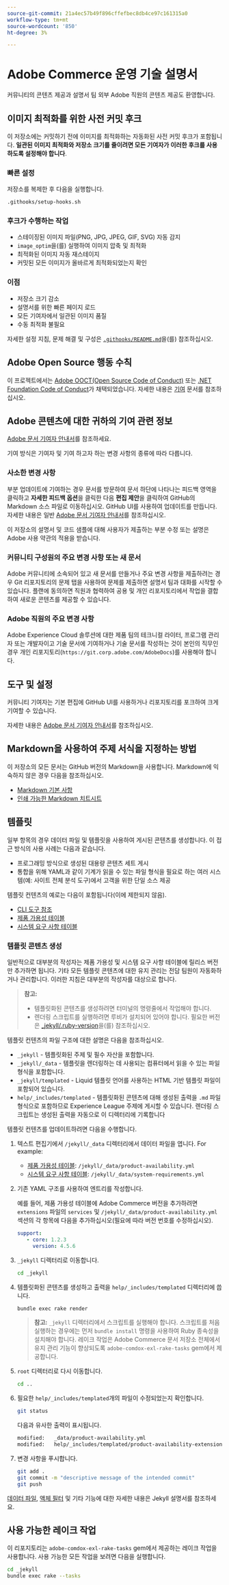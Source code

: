 ```yaml
---
source-git-commit: 21a4ec57b49f896cffefbec8db4ce97c161315a0
workflow-type: tm+mt
source-wordcount: '850'
ht-degree: 3%

---
```

# Adobe Commerce 운영 기술 설명서

커뮤니티의 콘텐츠 제공과 설명서 팀 외부 Adobe 직원의 콘텐츠 제공도 환영합니다.

## 이미지 최적화를 위한 사전 커밋 후크

이 저장소에는 커밋하기 전에 이미지를 최적화하는 자동화된 사전 커밋 후크가 포함됩니다. **일관된 이미지 최적화와 저장소 크기를 줄이려면 모든 기여자가 이러한 후크를 사용하도록 설정해야 합니다**.

### 빠른 설정

저장소를 복제한 후 다음을 실행합니다.

```bash
.githooks/setup-hooks.sh
```

### 후크가 수행하는 작업

- 스테이징된 이미지 파일(PNG, JPG, JPEG, GIF, SVG) 자동 감지
- `image_optim`을(를) 실행하여 이미지 압축 및 최적화
- 최적화된 이미지 자동 재스테이지
- 커밋된 모든 이미지가 올바르게 최적화되었는지 확인

### 이점

- 저장소 크기 감소
- 설명서를 위한 빠른 페이지 로드
- 모든 기여자에서 일관된 이미지 품질
- 수동 최적화 불필요

자세한 설정 지침, 문제 해결 및 구성은 [`.githooks/README.md`](.githooks/README.md)을(를) 참조하십시오.

## Adobe Open Source 행동 수칙

이 프로젝트에서는 [Adobe OOCT(Open Source Code of Conduct)](code-of-conduct.md) 또는 [.NET Foundation Code of Conduct](https://dotnetfoundation.org/code-of-conduct)가 채택되었습니다. 자세한 내용은 [기여](contributing.md) 문서를 참조하십시오.

## Adobe 콘텐츠에 대한 귀하의 기여 관련 정보

[Adobe 문서 기여자 안내서](https://experienceleague.adobe.com/docs/contributor/contributor-guide/introduction.html)를 참조하세요.

기여 방식은 기여자 및 기여 하고자 하는 변경 사항의 종류에 따라 다릅니다.

### 사소한 변경 사항

부분 업데이트에 기여하는 경우 문서를 방문하여 문서 하단에 나타나는 피드백 영역을 클릭하고 **자세한 피드백 옵션**&#x200B;을 클릭한 다음 **편집 제안**&#x200B;을 클릭하여 GitHub의 Markdown 소스 파일로 이동하십시오. GitHub UI를 사용하여 업데이트를 만듭니다. 자세한 내용은 일반 [Adobe 문서 기여자 안내서](https://experienceleague.adobe.com/docs/contributor/contributor-guide/introduction.html)를 참조하십시오.

이 저장소의 설명서 및 코드 샘플에 대해 사용자가 제출하는 부분 수정 또는 설명은 Adobe 사용 약관의 적용을 받습니다.

### 커뮤니티 구성원의 주요 변경 사항 또는 새 문서

Adobe 커뮤니티에 소속되어 있고 새 문서를 만들거나 주요 변경 사항을 제출하려는 경우 Git 리포지토리의 문제 탭을 사용하여 문제를 제출하면 설명서 팀과 대화를 시작할 수 있습니다. 플랜에 동의하면 직원과 협력하여 공용 및 개인 리포지토리에서 작업을 결합하여 새로운 콘텐츠를 제공할 수 있습니다.

### Adobe 직원의 주요 변경 사항

Adobe Experience Cloud 솔루션에 대한 제품 팀의 테크니컬 라이터, 프로그램 관리자 또는 개발자이고 기술 문서에 기여하거나 기술 문서를 작성하는 것이 본인의 직무인 경우 개인 리포지토리(`https://git.corp.adobe.com/AdobeDocs`)를 사용해야 합니다.

<!--Employees from other parts of the Adobe world should use the public repo for minor updates.-->

## 도구 및 설정

커뮤니티 기여자는 기본 편집에 GitHub UI를 사용하거나 리포지토리를 포크하여 크게 기여할 수 있습니다.

자세한 내용은 [Adobe 문서 기여자 안내서](https://experienceleague.adobe.com/docs/contributor/contributor-guide/introduction.html)를 참조하십시오.

## Markdown을 사용하여 주제 서식을 지정하는 방법

이 저장소의 모든 문서는 GitHub 버전의 Markdown을 사용합니다. Markdown에 익숙하지 않은 경우 다음을 참조하십시오.

- [Markdown 기본 사항](https://help.github.com/articles/getting-started-with-writing-and-formatting-on-github/)
- [인쇄 가능한 Markdown 치트시트](https://guides.github.com/pdfs/markdown-cheatsheet-online.pdf)

## 템플릿

일부 항목의 경우 데이터 파일 및 템플릿을 사용하여 게시된 콘텐츠를 생성합니다. 이 접근 방식의 사용 사례는 다음과 같습니다.

- 프로그래밍 방식으로 생성된 대용량 콘텐츠 세트 게시
- 통합을 위해 YAML과 같이 기계가 읽을 수 있는 파일 형식을 필요로 하는 여러 시스템(예: 사이트 전체 분석 도구)에서 고객을 위한 단일 소스 제공

템플릿 컨텐츠의 예로는 다음이 포함됩니다(이에 제한되지 않음).

- [CLI 도구 참조](https://experienceleague.adobe.com/docs/commerce-operations/reference/commerce-on-premises.html)
- [제품 가용성 테이블](https://experienceleague.adobe.com/docs/commerce-operations/release/product-availability.html)
- [시스템 요구 사항 테이블](https://experienceleague.adobe.com/docs/commerce-operations/installation-guide/system-requirements.html)

### 템플릿 콘텐츠 생성

일반적으로 대부분의 작성자는 제품 가용성 및 시스템 요구 사항 테이블에 릴리스 버전만 추가하면 됩니다. 기타 모든 템플릿 콘텐츠에 대한 유지 관리는 전담 팀원이 자동화하거나 관리합니다. 이러한 지침은 대부분의 작성자를 대상으로 합니다.

>**참고:**
>
>- 템플릿화된 콘텐츠를 생성하려면 터미널의 명령줄에서 작업해야 합니다.
>- 렌더링 스크립트를 실행하려면 루비가 설치되어 있어야 합니다. 필요한 버전은 [_jekyll/.ruby-version](_jekyll/.ruby-version)을(를) 참조하십시오.

템플릿 컨텐츠의 파일 구조에 대한 설명은 다음을 참조하십시오.

- `_jekyll` - 템플릿화된 주제 및 필수 자산을 포함합니다.
- `_jekyll/_data` - 템플릿을 렌더링하는 데 사용되는 컴퓨터에서 읽을 수 있는 파일 형식을 포함합니다.
- `_jekyll/templated` - Liquid 템플릿 언어를 사용하는 HTML 기반 템플릿 파일이 포함되어 있습니다.
- `help/_includes/templated` - 템플릿화된 콘텐츠에 대해 생성된 출력을 `.md` 파일 형식으로 포함하므로 Experience League 주제에 게시할 수 있습니다. 렌더링 스크립트는 생성된 출력을 자동으로 이 디렉터리에 기록합니다

템플릿 컨텐츠를 업데이트하려면 다음을 수행합니다.

1. 텍스트 편집기에서 `/jekyll/_data` 디렉터리에서 데이터 파일을 엽니다. For example:

   - [제품 가용성 테이블](https://experienceleague.adobe.com/docs/commerce-operations/release/product-availability.html): `/jekyll/_data/product-availability.yml`
   - [시스템 요구 사항 테이블](https://experienceleague.adobe.com/docs/commerce-operations/installation-guide/system-requirements.html): `/jekyll/_data/system-requirements.yml`

1. 기존 YAML 구조를 사용하여 엔트리를 작성합니다.

   예를 들어, 제품 가용성 테이블에 Adobe Commerce 버전을 추가하려면 `extensions` 파일의 `services` 및 `/jekyll/_data/product-availability.yml` 섹션의 각 항목에 다음을 추가하십시오(필요에 따라 버전 번호를 수정하십시오).

   ```yaml
   support:
      - core: 1.2.3
        version: 4.5.6
   ```

1. `_jekyll` 디렉터리로 이동합니다.

   ```bash
   cd _jekyll
   ```

1. 템플릿화된 콘텐츠를 생성하고 출력을 `help/_includes/templated` 디렉터리에 씁니다.

   ```bash
   bundle exec rake render
   ```

   >**참고:** `_jekyll` 디렉터리에서 스크립트를 실행해야 합니다. 스크립트를 처음 실행하는 경우에는 먼저 `bundle install` 명령을 사용하여 Ruby 종속성을 설치해야 합니다. 레이크 작업은 Adobe Commerce 문서 저장소 전체에서 유지 관리 기능이 향상되도록 `adobe-comdox-exl-rake-tasks` gem에서 제공합니다.

1. `root` 디렉터리로 다시 이동합니다.

   ```bash
   cd ..
   ```

1. 필요한 `help/_includes/templated`개의 파일이 수정되었는지 확인합니다.

   ```bash
   git status
   ```

   다음과 유사한 출력이 표시됩니다.

   ```bash
   modified:   _data/product-availability.yml
   modified:   help/_includes/templated/product-availability-extensions.md
   ```

1. 변경 사항을 푸시합니다.

   ```bash
   git add .
   git commit -m "descriptive message of the intended commit"
   git push
   ```

[데이터 파일](https://jekyllrb.com/docs/datafiles), [액체 필터](https://jekyllrb.com/docs/liquid/filters/) 및 기타 기능에 대한 자세한 내용은 Jekyll 설명서를 참조하세요.

## 사용 가능한 레이크 작업

이 리포지토리는 `adobe-comdox-exl-rake-tasks` gem에서 제공하는 레이크 작업을 사용합니다. 사용 가능한 모든 작업을 보려면 다음을 실행합니다.

```bash
cd _jekyll
bundle exec rake --tasks
```
